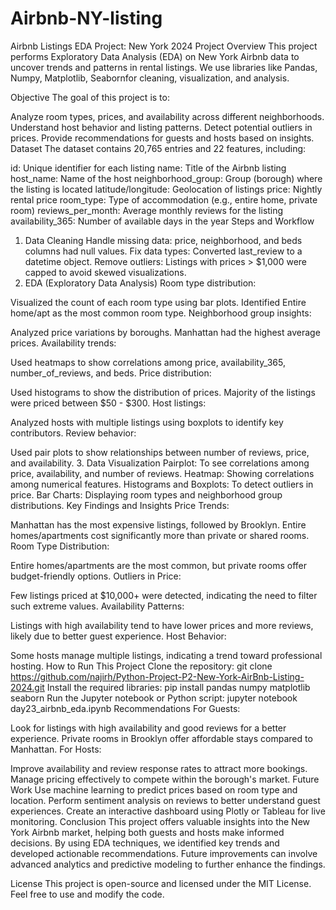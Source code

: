 # Airbnb-NY-listing
Airbnb Listings EDA Project: New York 2024
Project Overview
This project performs Exploratory Data Analysis (EDA) on New York Airbnb data to uncover trends and patterns in rental listings. We use libraries like Pandas, Numpy, Matplotlib, Seabornfor cleaning, visualization, and analysis.



Objective
The goal of this project is to:

Analyze room types, prices, and availability across different neighborhoods.
Understand host behavior and listing patterns.
Detect potential outliers in prices.
Provide recommendations for guests and hosts based on insights.
Dataset
The dataset contains 20,765 entries and 22 features, including:

id: Unique identifier for each listing
name: Title of the Airbnb listing
host_name: Name of the host
neighborhood_group: Group (borough) where the listing is located
latitude/longitude: Geolocation of listings
price: Nightly rental price
room_type: Type of accommodation (e.g., entire home, private room)
reviews_per_month: Average monthly reviews for the listing
availability_365: Number of available days in the year
Steps and Workflow
1. Data Cleaning
Handle missing data: price, neighborhood, and beds columns had null values.
Fix data types: Converted last_review to a datetime object.
Remove outliers: Listings with prices > $1,000 were capped to avoid skewed visualizations.
2. EDA (Exploratory Data Analysis)
Room type distribution:

Visualized the count of each room type using bar plots.
Identified Entire home/apt as the most common room type.
Neighborhood group insights:

Analyzed price variations by boroughs.
Manhattan had the highest average prices.
Availability trends:

Used heatmaps to show correlations among price, availability_365, number_of_reviews, and beds.
Price distribution:

Used histograms to show the distribution of prices.
Majority of the listings were priced between $50 - $300.
Host listings:

Analyzed hosts with multiple listings using boxplots to identify key contributors.
Review behavior:

Used pair plots to show relationships between number of reviews, price, and availability.
3. Data Visualization
Pairplot: To see correlations among price, availability, and number of reviews.
Heatmap: Showing correlations among numerical features.
Histograms and Boxplots: To detect outliers in price.
Bar Charts: Displaying room types and neighborhood group distributions.
Key Findings and Insights
Price Trends:

Manhattan has the most expensive listings, followed by Brooklyn.
Entire homes/apartments cost significantly more than private or shared rooms.
Room Type Distribution:

Entire homes/apartments are the most common, but private rooms offer budget-friendly options.
Outliers in Price:

Few listings priced at $10,000+ were detected, indicating the need to filter such extreme values.
Availability Patterns:

Listings with high availability tend to have lower prices and more reviews, likely due to better guest experience.
Host Behavior:

Some hosts manage multiple listings, indicating a trend toward professional hosting.
How to Run This Project
Clone the repository:
git clone https://github.com/najirh/Python-Project-P2-New-York-AirBnb-Listing-2024.git
Install the required libraries:
pip install pandas numpy matplotlib seaborn
Run the Jupyter notebook or Python script:
jupyter notebook day23_airbnb_eda.ipynb
Recommendations
For Guests:

Look for listings with high availability and good reviews for a better experience.
Private rooms in Brooklyn offer affordable stays compared to Manhattan.
For Hosts:

Improve availability and review response rates to attract more bookings.
Manage pricing effectively to compete within the borough's market.
Future Work
Use machine learning to predict prices based on room type and location.
Perform sentiment analysis on reviews to better understand guest experiences.
Create an interactive dashboard using Plotly or Tableau for live monitoring.
Conclusion
This project offers valuable insights into the New York Airbnb market, helping both guests and hosts make informed decisions. By using EDA techniques, we identified key trends and developed actionable recommendations. Future improvements can involve advanced analytics and predictive modeling to further enhance the findings.

License
This project is open-source and licensed under the MIT License. Feel free to use and modify the code.
